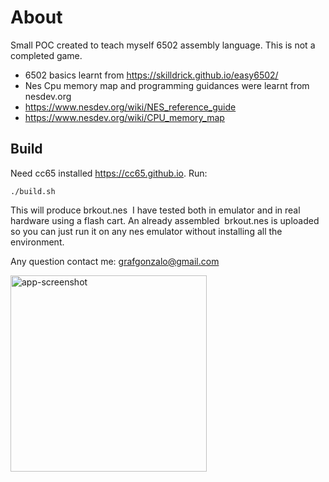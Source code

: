 # About
Small POC created to teach myself 6502 assembly language.
This is not a completed game.

* 6502 basics learnt from https://skilldrick.github.io/easy6502/
* Nes Cpu memory map and programming guidances were learnt from nesdev.org
* https://www.nesdev.org/wiki/NES_reference_guide
* https://www.nesdev.org/wiki/CPU_memory_map
  
## Build 
Need cc65 installed https://cc65.github.io.
Run:
```
./build.sh
```
This will produce brkout.nes 
I have tested both in emulator and in real hardware using a flash cart.
An already assembled  brkout.nes is uploaded so you can just run it on any nes emulator without installing all the environment.

Any question contact me: grafgonzalo@gmail.com

<img width="314" alt="app-screenshot" src="https://github.com/user-attachments/assets/333c0650-9c5b-4522-8ee2-3837d79818f0">
